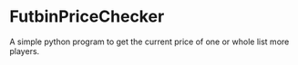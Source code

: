 # FutbinPriceChecker
A simple python program to get the current price of one or whole list more players. 
